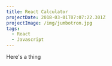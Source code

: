 ```yaml
---
title: React Calculator
projectDate: 2018-03-01T07:07:22.301Z
projectImage: /img/jumbotron.jpg
tags:
  - React
  - Javascript
---
```

Here's a thing
